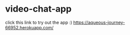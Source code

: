 # video-chat-app

click this link to try out the app :) https://aqueous-journey-66952.herokuapp.com/
